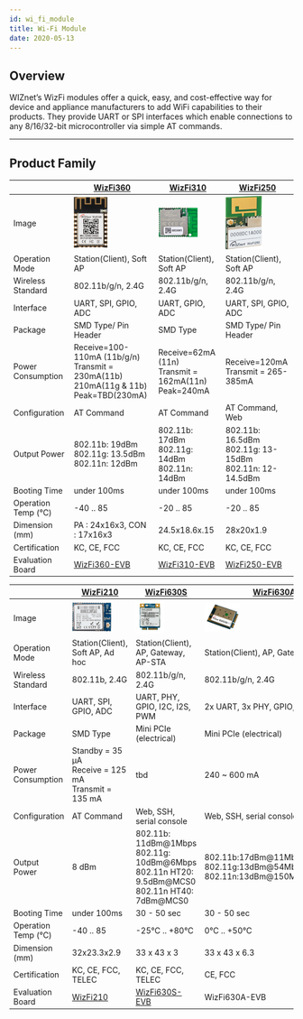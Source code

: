 ```yaml
---
id: wi_fi_module
title: Wi-Fi Module
date: 2020-05-13
---
```


## Overview

WIZnet’s WizFi modules offer a quick, easy, and cost-effective way for
device and appliance manufacturers to add WiFi capabilities to their
products. They provide UART or SPI interfaces which enable connections
to any 8/16/32-bit microcontroller via simple AT commands.

-----

## Product Family

<!--
  - [WizFi360](WizFi360/wizfi360): Single band 2.4GHz
    802.11b/g/n, low cost solution 
  - [WizFi250](WizFi250/wizfi250): Single band 2.4GHz 802.11b/g/n
    Wi-Fi module
  - [WizFi310](WizFi310/wizfi310): Single band 2.4GHz
    802.11b/g/n, Support MQTT, GMMP, TLS applications protocols 
  - [WizFi630S](WizFi630S/wizfi630s): Single band 2.4GHz
    802.11b/g/n Gateway module
  - [WizFi630A](WizFi630A/wizfi630a): Discontinued
-->


|   | [WizFi360](./WizFi360/WizFi360.md) | [WizFi310](./WizFi310/WizFi310.md) | [WizFi250](./WizFi250/WizFi250.md) |
| -- | --------------------------------- | ---------------------------------- | ---------------------------------- |
| Image | ![WizFi360-PA(PCB Antena)](/img/products/wizfi360/size_WizFi360_11.png) | ![](/img/products/wizfi310/wizfi_310_70.png) | ![](/img/products/wizfi250/wizfi250.png) |
| Operation Mode | Station(Client), Soft AP | Station(Client), Soft AP | Station(Client), Soft AP |
| Wireless Standard | 802.11b/g/n, 2.4G | 802.11b/g/n, 2.4G | 802.11b/g/n, 2.4G |
| Interface | UART, SPI, GPIO, ADC | UART, GPIO, ADC | UART, SPI, GPIO, ADC |
| Package | SMD Type/ Pin Header | SMD Type | SMD Type/ Pin Header |
| Power Consumption | Receive=100-110mA (11b/g/n)<br />Transmit = 230mA(11b)<br />210mA(11g & 11b)<br />Peak=TBD(230mA) | Receive=62mA (11n)<br />Transmit = 162mA(11n)<br />Peak=240mA | Receive=120mA<br />Transmit = 265-385mA |
| Configuration | AT Command | AT Command | AT Command, Web |
| Output Power | 802.11b: 19dBm<br />802.11g: 13.5dBm<br />802.11n: 12dBm | 802.11b: 17dBm<br />802.11g: 14dBm<br />802.11n: 14dBm | 802.11b: 16.5dBm<br />802.11g: 13-15dBm<br /> 802.11n: 12-14.5dBm |
| Booting Time | under 100ms | under 100ms | under 100ms |
| Operation Temp (℃) | -40 .. 85 | -20 .. 85 | -20 .. 85 |
| Dimension (mm) | PA : 24x16x3, CON : 17x16x3 | 24.5x18.6x.15 | 28x20x1.9 |
| Certification | KC, CE, FCC | KC, CE, FCC | KC, CE, FCC |
| Evaluation Board | [WizFi360-EVB](./WizFi360/WizFi360-EVB-Shield.md) | [WizFi310-EVB](./WizFi310/Quick_Start_Guide.md#wizfi310-evaluation-board) | [WizFi250-EVB](./WizFi250/Quickstart_guide.md#wizfi250-evaluation-board) |


|     | [WizFi210](./WizFi210/WizFi210.md) | [WizFi630S](./WizFi630S/WizFi630S.md) | [WizFi630A](./WizFi630A/WizFi630A.md) |
| --- | ---------------------------------- | ------------------------------------- | ------------------------------------- |
| Image | ![WizFi210](/img/products/wizfi210/wizfi210.png) | ![WizFi630S](/img/products/wizfi630s/wizfi630s_top.png) | ![WizFi630A](/img/products/wizfi630a/wizfi630a-top.png) |
| Operation Mode | Station(Client), Soft AP, Ad hoc | Station(Client), AP, Gateway, AP-STA | Station(Client), AP, Gateway, Ad hoc |
| Wireless Standard | 802.11b, 2.4G | 802.11b/g/n, 2.4G | 802.11b/g/n, 2.4G |
| Interface | UART, SPI, GPIO, ADC | UART, PHY, GPIO, I2C, I2S, PWM | 2x UART, 3x PHY, GPIO, I2C, u.FL |
| Package | SMD Type | Mini PCIe (electrical) | Mini PCIe (electrical) |
| Power Consumption | Standby = 35 μA<br />Receive = 125 mA<br />Transmit = 135 mA | tbd | 240 ~ 600 mA |
| Configuration | AT Command | Web, SSH, serial console | Web, SSH, serial console |
| Output Power | 8 dBm | 802.11b: 11dBm@1Mbps<br />802.11g: 10dBm@6Mbps<br />802.11n HT20: 9.5dBm@MCS0<br />802.11n HT40: 7dBm@MCS0 | 802.11b:17dBm@11Mbps<br />802.11g:13dBm@54Mbps<br /> 802.11n:13dBm@150Mbps/72Mbps |
| Booting Time | under 100ms | 30 - 50 sec | 30 - 50 sec |
| Operation Temp (℃) | -40 .. 85 | -25°C .. +80°C | 0°C .. +50°C |
| Dimension (mm) | 32x23.3x2.9 | 33 x 43 x 3 | 33 x 43 x 6.3 |
| Certification | KC, CE, FCC, TELEC | KC, CE, FCC, TELEC | CE, FCC |
| Evaluation Board | [WizFi210](./WizFi210/WizFI210-EVB.md) | [WizFi630S-EVB](./WizFi630S/Datasheet.md#wizfi630s-evb) | WizFi630A-EVB |
